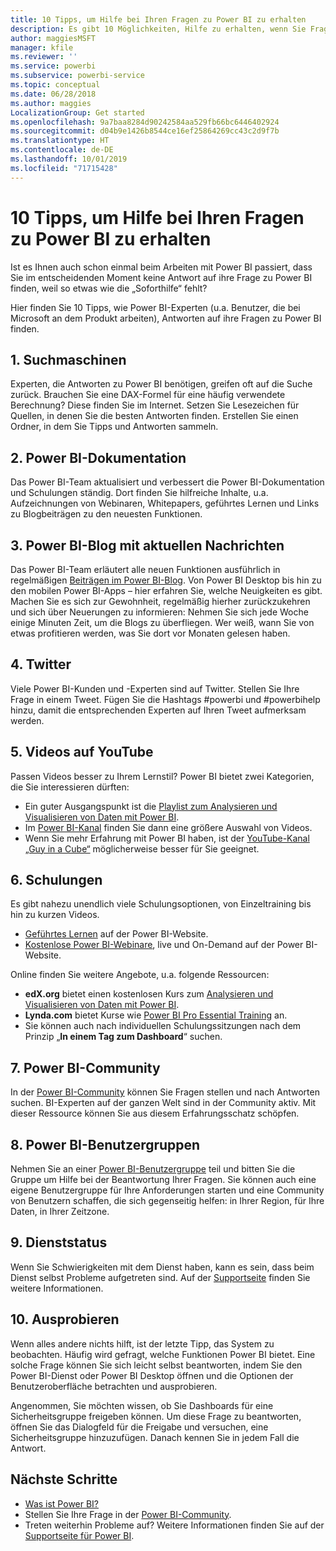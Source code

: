 ```yaml
---
title: 10 Tipps, um Hilfe bei Ihren Fragen zu Power BI zu erhalten
description: Es gibt 10 Möglichkeiten, Hilfe zu erhalten, wenn Sie Fragen zur Funktionsweise von Power BI haben.
author: maggiesMSFT
manager: kfile
ms.reviewer: ''
ms.service: powerbi
ms.subservice: powerbi-service
ms.topic: conceptual
ms.date: 06/28/2018
ms.author: maggies
LocalizationGroup: Get started
ms.openlocfilehash: 9a7baa8284d90242584aa529fb66bc6446402924
ms.sourcegitcommit: d04b9e1426b8544ce16ef25864269cc43c2d9f7b
ms.translationtype: HT
ms.contentlocale: de-DE
ms.lasthandoff: 10/01/2019
ms.locfileid: "71715428"
---
```

# <a name="10-tips-for-getting-help-with-your-power-bi-questions"></a>10 Tipps, um Hilfe bei Ihren Fragen zu Power BI zu erhalten
Ist es Ihnen auch schon einmal beim Arbeiten mit Power BI passiert, dass Sie im entscheidenden Moment keine Antwort auf ihre Frage zu Power BI finden, weil so etwas wie die „Soforthilfe“ fehlt? 

Hier finden Sie 10 Tipps, wie Power BI-Experten (u.a. Benutzer, die bei Microsoft an dem Produkt arbeiten), Antworten auf ihre Fragen zu Power BI finden.

## <a name="1-use-a-search-engine"></a>1\. Suchmaschinen
Experten, die Antworten zu Power BI benötigen, greifen oft auf die Suche zurück. Brauchen Sie eine DAX-Formel für eine häufig verwendete Berechnung? Diese finden Sie im Internet. Setzen Sie Lesezeichen für Quellen, in denen Sie die besten Antworten finden. Erstellen Sie einen Ordner, in dem Sie Tipps und Antworten sammeln.


## <a name="2-check-the-power-bi-documentation"></a>2\. Power BI-Dokumentation
Das Power BI-Team aktualisiert und verbessert die Power BI-Dokumentation und Schulungen ständig. Dort finden Sie hilfreiche Inhalte, u.a. Aufzeichnungen von Webinaren, Whitepapers, geführtes Lernen und Links zu Blogbeiträgen zu den neuesten Funktionen.

## <a name="3-read-the-power-bi-blog-for-the-latest-news"></a>3\. Power BI-Blog mit aktuellen Nachrichten
Das Power BI-Team erläutert alle neuen Funktionen ausführlich in regelmäßigen [Beiträgen im Power BI-Blog](https://powerbi.microsoft.com/blog/). Von Power BI Desktop bis hin zu den mobilen Power BI-Apps – hier erfahren Sie, welche Neuigkeiten es gibt. Machen Sie es sich zur Gewohnheit, regelmäßig hierher zurückzukehren und sich über Neuerungen zu informieren: Nehmen Sie sich jede Woche einige Minuten Zeit, um die Blogs zu überfliegen. Wer weiß, wann Sie von etwas profitieren werden, was Sie dort vor Monaten gelesen haben.

## <a name="4-try-twitter"></a>4\. Twitter
Viele Power BI-Kunden und -Experten sind auf Twitter. Stellen Sie Ihre Frage in einem Tweet. Fügen Sie die Hashtags #powerbi und #powerbihelp hinzu, damit die entsprechenden Experten auf Ihren Tweet aufmerksam werden.

## <a name="5-watch-videos-on-youtube"></a>5\. Videos auf YouTube
Passen Videos besser zu Ihrem Lernstil? Power BI bietet zwei Kategorien, die Sie interessieren dürften:

* Ein guter Ausgangspunkt ist die [Playlist zum Analysieren und Visualisieren von Daten mit Power BI](https://www.youtube.com/playlist?list=PL1N57mwBHtN0JFoKSR0n-tBkUJHeMP2cP).
* Im [Power BI-Kanal](https://www.youtube.com/user/mspowerbi/videos) finden Sie dann eine größere Auswahl von Videos.
* Wenn Sie mehr Erfahrung mit Power BI haben, ist der [YouTube-Kanal „Guy in a Cube“](https://www.youtube.com/channel/UCFp1vaKzpfvoGai0vE5VJ0w) möglicherweise besser für Sie geeignet.

## <a name="6-attend-training"></a>6\. Schulungen
Es gibt nahezu unendlich viele Schulungsoptionen, von Einzeltraining bis hin zu kurzen Videos.

* [Geführtes Lernen](guided-learning/index.md) auf der Power BI-Website.
* [Kostenlose Power BI-Webinare](webinars.md), live und On-Demand auf der Power BI-Website.

Online finden Sie weitere Angebote, u.a. folgende Ressourcen:

* **edX.org** bietet einen kostenlosen Kurs zum [Analysieren und Visualisieren von Daten mit Power BI](https://www.edx.org/course/analyzing-visualizing-data-power-bi-microsoft-dat207x-4).
* **Lynda.com** bietet Kurse wie [Power BI Pro Essential Training](https://www.lynda.com/Power-BI-tutorials/Power-BI-Pro-Essential-Training/485820-2.html) an.
* Sie können auch nach individuellen Schulungssitzungen nach dem Prinzip „**In einem Tag zum Dashboard**“ suchen.

## <a name="7-ask-or-search-in-the-power-bi-community"></a>7\. Power BI-Community
In der [Power BI-Community](http://community.powerbi.com) können Sie Fragen stellen und nach Antworten suchen. BI-Experten auf der ganzen Welt sind in der Community aktiv. Mit dieser Ressource können Sie aus diesem Erfahrungsschatz schöpfen.

## <a name="8-join-or-create-a-power-bi-user-group"></a>8\. Power BI-Benutzergruppen
Nehmen Sie an einer [Power BI-Benutzergruppe](https://community.powerbi.com/t5/Power-BI-User-Groups/ct-p/Groups) teil und bitten Sie die Gruppe um Hilfe bei der Beantwortung Ihrer Fragen. Sie können auch eine eigene Benutzergruppe für Ihre Anforderungen starten und eine Community von Benutzern schaffen, die sich gegenseitig helfen: in Ihrer Region, für Ihre Daten, in Ihrer Zeitzone.

## <a name="9-check-the-service-status"></a>9\. Dienststatus
Wenn Sie Schwierigkeiten mit dem Dienst haben, kann es sein, dass beim Dienst selbst Probleme aufgetreten sind. Auf der [Supportseite](https://powerbi.microsoft.com/support/) finden Sie weitere Informationen.

## <a name="10-just-try-it"></a>10. Ausprobieren
Wenn alles andere nichts hilft, ist der letzte Tipp, das System zu beobachten. Häufig wird gefragt, welche Funktionen Power BI bietet. Eine solche Frage können Sie sich leicht selbst beantworten, indem Sie den Power BI-Dienst oder Power BI Desktop öffnen und die Optionen der Benutzeroberfläche betrachten und ausprobieren.

Angenommen, Sie möchten wissen, ob Sie Dashboards für eine Sicherheitsgruppe freigeben können. Um diese Frage zu beantworten, öffnen Sie das Dialogfeld für die Freigabe und versuchen, eine Sicherheitsgruppe hinzuzufügen. Danach kennen Sie in jedem Fall die Antwort.

## <a name="next-steps"></a>Nächste Schritte
* [Was ist Power BI?](power-bi-overview.md)
* Stellen Sie Ihre Frage in der [Power BI-Community](http://community.powerbi.com/).
* Treten weiterhin Probleme auf? Weitere Informationen finden Sie auf der [Supportseite für Power BI](https://powerbi.microsoft.com/support/).
